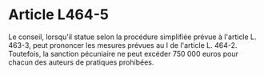 # Article L464-5

Le conseil, lorsqu'il statue selon la procédure simplifiée prévue à l'article L. 463-3, peut prononcer les mesures prévues au I de l'article L. 464-2. Toutefois, la sanction pécuniaire ne peut excéder 750 000 euros pour chacun des auteurs de pratiques prohibées.
